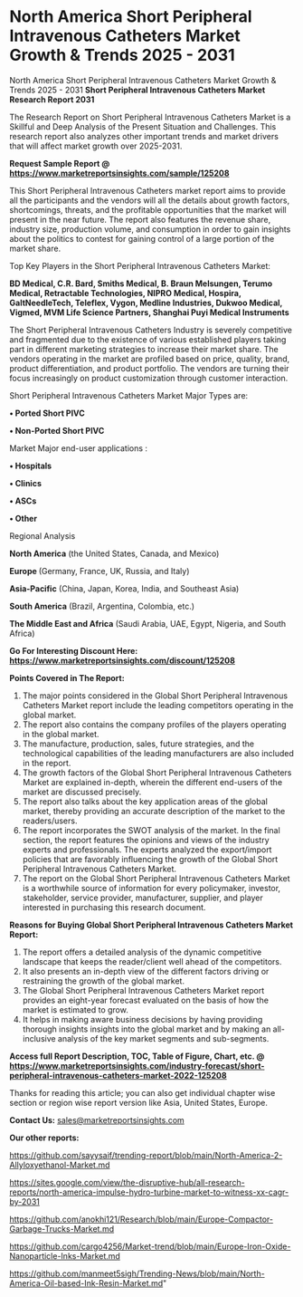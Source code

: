# North America Short Peripheral Intravenous Catheters Market Growth & Trends 2025 - 2031
North America Short Peripheral Intravenous Catheters Market Growth & Trends 2025 - 2031
<strong>Short Peripheral Intravenous Catheters Market Research Report 2031</strong>

The Research Report on Short Peripheral Intravenous Catheters Market is a Skillful and Deep Analysis of the Present Situation and Challenges. This research report also analyzes other important trends and market drivers that will affect market growth over 2025-2031.

<strong>Request Sample Report @ <a href=https://www.marketreportsinsights.com/sample/125208>https://www.marketreportsinsights.com/sample/125208</a></strong>

This Short Peripheral Intravenous Catheters market report aims to provide all the participants and the vendors will all the details about growth factors, shortcomings, threats, and the profitable opportunities that the market will present in the near future. The report also features the revenue share, industry size, production volume, and consumption in order to gain insights about the politics to contest for gaining control of a large portion of the market share.

Top Key Players in the Short Peripheral Intravenous Catheters Market:

<strong>BD Medical, C.R. Bard, Smiths Medical, B. Braun Melsungen, Terumo Medical, Retractable Technologies, NIPRO Medical, Hospira, GaltNeedleTech, Teleflex, Vygon, Medline Industries, Dukwoo Medical, Vigmed, MVM Life Science Partners, Shanghai Puyi Medical Instruments</strong>

The Short Peripheral Intravenous Catheters Industry is severely competitive and fragmented due to the existence of various established players taking part in different marketing strategies to increase their market share. The vendors operating in the market are profiled based on price, quality, brand, product differentiation, and product portfolio. The vendors are turning their focus increasingly on product customization through customer interaction.

Short Peripheral Intravenous Catheters Market Major Types are:

<strong>• Ported Short PIVC

• Non-Ported Short PIVC</strong>

Market Major end-user applications :

<strong>• Hospitals

• Clinics

• ASCs

• Other</strong>

Regional Analysis

</u><strong><b>North America</b></strong> (the United States, Canada, and Mexico)

<strong><b>Europe </b></strong>(Germany, France, UK, Russia, and Italy)

<strong><b>Asia-Pacific</b></strong> (China, Japan, Korea, India, and Southeast Asia)

<strong><b>South America</b></strong> (Brazil, Argentina, Colombia, etc.)

<strong><b>The Middle East and Africa</b></strong> (Saudi Arabia, UAE, Egypt, Nigeria, and South Africa)

<strong>Go For Interesting Discount Here: <a href=https://www.marketreportsinsights.com/discount/125208>https://www.marketreportsinsights.com/discount/125208</a></strong>

<strong>Points Covered in The Report:</strong>
<ol>
  <li>The major points considered in the Global Short Peripheral Intravenous Catheters Market report include the leading competitors operating in the global market.</li>
  <li>The report also contains the company profiles of the players operating in the global market.</li>
  <li>The manufacture, production, sales, future strategies, and the technological capabilities of the leading manufacturers are also included in the report.</li>
  <li>The growth factors of the Global Short Peripheral Intravenous Catheters Market are explained in-depth, wherein the different end-users of the market are discussed precisely.</li>
  <li>The report also talks about the key application areas of the global market, thereby providing an accurate description of the market to the readers/users.</li>
  <li>The report incorporates the SWOT analysis of the market. In the final section, the report features the opinions and views of the industry experts and professionals. The experts analyzed the export/import policies that are favorably influencing the growth of the Global Short Peripheral Intravenous Catheters Market.</li>
  <li>The report on the Global Short Peripheral Intravenous Catheters Market is a worthwhile source of information for every policymaker, investor, stakeholder, service provider, manufacturer, supplier, and player interested in purchasing this research document.</li>
</ol>
<strong>Reasons for Buying Global Short Peripheral Intravenous Catheters Market Report:</strong>

<ol>
  <li>The report offers a detailed analysis of the dynamic competitive landscape that keeps the reader/client well ahead of the competitors.</li>
  <li>It also presents an in-depth view of the different factors driving or restraining the growth of the global market.</li>
  <li>The Global Short Peripheral Intravenous Catheters Market report provides an eight-year forecast evaluated on the basis of how the market is estimated to grow.</li>
  <li>It helps in making aware business decisions by having providing thorough insights insights into the global market and by making an all-inclusive analysis of the key market segments and sub-segments.</li>
</ol>
<strong>Access full Report Description, TOC, Table of Figure, Chart, etc. @ <a href=https://www.marketreportsinsights.com/industry-forecast/short-peripheral-intravenous-catheters-market-2022-125208>https://www.marketreportsinsights.com/industry-forecast/short-peripheral-intravenous-catheters-market-2022-125208</a></strong>


Thanks for reading this article; you can also get individual chapter wise section or region wise report version like Asia, United States, Europe.

<strong>Contact Us:</strong>
sales@marketreportsinsights.com

<strong>Our other reports:</strong>

<a href=https://github.com/sayysaif/trending-report/blob/main/North-America-2-Allyloxyethanol-Market.md>https://github.com/sayysaif/trending-report/blob/main/North-America-2-Allyloxyethanol-Market.md</a>

<a href=https://sites.google.com/view/the-disruptive-hub/all-research-reports/north-america-impulse-hydro-turbine-market-to-witness-xx-cagr-by-2031>https://sites.google.com/view/the-disruptive-hub/all-research-reports/north-america-impulse-hydro-turbine-market-to-witness-xx-cagr-by-2031</a>

<a href=https://github.com/anokhi121/Research/blob/main/Europe-Compactor-Garbage-Trucks-Market.md>https://github.com/anokhi121/Research/blob/main/Europe-Compactor-Garbage-Trucks-Market.md</a>

<a href=https://github.com/cargo4256/Market-trend/blob/main/Europe-Iron-Oxide-Nanoparticle-Inks-Market.md>https://github.com/cargo4256/Market-trend/blob/main/Europe-Iron-Oxide-Nanoparticle-Inks-Market.md</a>

<a href=https://github.com/manmeet5sigh/Trending-News/blob/main/North-America-Oil-based-Ink-Resin-Market.md>https://github.com/manmeet5sigh/Trending-News/blob/main/North-America-Oil-based-Ink-Resin-Market.md</a>"
